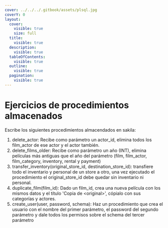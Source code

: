 ```yaml
---
cover: ../../../.gitbook/assets/plsql.jpg
coverY: 0
layout:
  cover:
    visible: true
    size: full
  title:
    visible: true
  description:
    visible: true
  tableOfContents:
    visible: true
  outline:
    visible: true
  pagination:
    visible: true
---
```


# Ejercicios de procedimientos almacenados

Escribe los siguientes procedimientos almacendados en sakila:

1. delete\_actor: Recibe como parámetro un actor\_id, elimina todos los film\_actor de ese actor y el actor también.
2. delete\_films\_older:  Recibe como parámetro un año (INT),  elimina películas más antiguas que el año del parámetro (film, film\_actor, film\_category, inventory, rental y payment)
3. transfer\_inventory(original\_store\_id, destination\_store\_id): transfiere todo el inventario y personal de un store a otro, una vez ejecutado el procedimiento el original\_store\_id debe quedar sin inventario ni personal.
4. duplicate\_film(film\_id): Dado un film\_id, crea una nueva película con los mismos datos y el título 'Copia de \<original>', cópialo con sus categorías y actores.
5. create\_user(user, password, schema): Haz un procedimiento que crea el usuario con el nombre del primer parámetro, el password del segundo parámetro y dale todos los permisos sobre el schema del tercer parámetro
